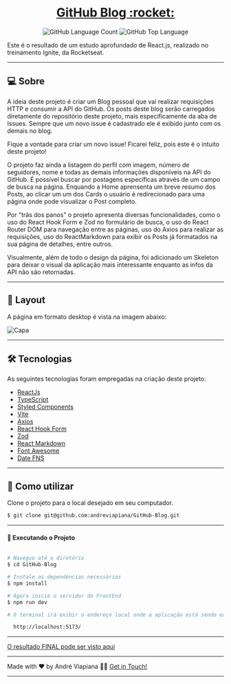 <p align="center">
  <h1 align="center"><a href="https://githubblog.netlify.app/">GitHub Blog :rocket: </a></h1>
</p>

<p align="center" margin-top="25px" >
  <img alt="GitHub Language Count" src="https://img.shields.io/github/languages/count/andreviapiana/GitHub-Blog" />

  <img alt="GitHub Top Language" src="https://img.shields.io/github/languages/top/andreviapiana/GitHub-Blog" />
</p>


Este é o resultado de um estudo aprofundado de React.js, realizado no treinamento Ignite, da Rocketseat.

___

## 💻 Sobre
A ideia deste projeto é criar um Blog pessoal que vai realizar requisições HTTP e consumir a API do GitHub. Os posts deste blog serão carregados diretamente do repositório deste projeto, mais especificamente da aba de Issues. Sempre que um novo issue é cadastrado ele é exibido junto com os demais no blog. 

Fique a vontade para criar um novo issue! Ficarei feliz, pois este é o intuito deste projeto!

O projeto faz ainda a listagem do perfil com imagem, número de seguidores, nome e todas as demais informações disponíveis na API do GitHub. É possível buscar por postagens específicas através de um campo de busca na página. Enquando a Home aprensenta um breve resumo dos Posts, ao clicar um um dos Cards o usuário é redirecionado para uma página onde pode visualizar o Post completo.

Por "trás dos panos" o projeto apresenta diversas funcionalidades, como o uso do React Hook Form e Zod no formulário de busca, o uso do React Router DOM para navegação entre as páginas, uso do Axios para realizar as requisições, uso do ReactMarkdown para exibir os Posts já formatados na sua página de detalhes, entre outros.

Visualmente, além de todo o design da página, foi adicionado um Skeleton para deixar o visual da aplicação mais interessante enquanto as infos da API não são retornadas.

___

## 🎨 Layout
A página em formato desktop é vista na imagem abaixo:

![Capa](https://user-images.githubusercontent.com/106932234/219651058-efbbebd7-f567-4754-af61-950c0a2c4acb.png)

___

## 🛠 Tecnologias

As seguintes tecnologias foram empregadas na criação deste projeto:

- [ReactJs](https://reactjs.org)
- [TypeScript](https://www.typescriptlang.org/)
- [Styled Components](https://styled-components.com/)
- [Vite](https://vitejs.dev/)
- [Axios](https://axios-http.com/ptbr/docs/intro)
- [React Hook Form](https://react-hook-form.com/)
- [Zod](https://zod.dev/)
- [React Markdown](https://github.com/remarkjs/react-markdown)
- [Font Awesome](https://fontawesome.com/)
- [Date FNS](https://date-fns.org/)

___

## 🚀 Como utilizar

Clone o projeto para o local desejado em seu computador.

```bash
$ git clone git@github.com:andreviapiana/GitHub-Blog.git
```
___

#### 🚧 Executando o Projeto
```bash

# Navegue até o diretório
$ cd GitHub-Blog

# Instale as dependências necessárias
$ npm install

# Agora inicie o servidor do FrontEnd
$ npm run dev

# O terminal irá exibir o endereço local onde a aplicação está sendo executada. Basta digitar o mesmo endereço em seu navegador preferido. O endereço usado na criação do projeto foi este:

  http://localhost:5173/
```

___


[O resultado FINAL pode ser visto aqui](https://githubblog.netlify.app/)

___


Made with ❤️ by André Viapiana 👋🏽 [Get in Touch!](https://www.linkedin.com/in/andreviapiana/)

---
